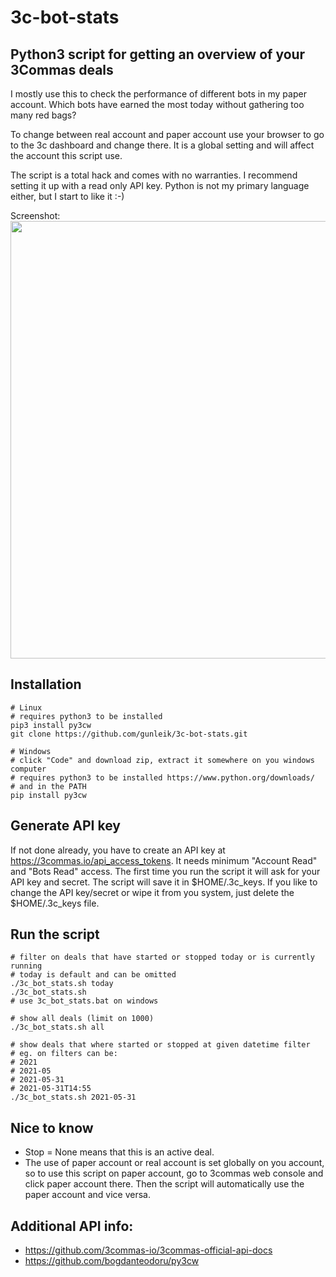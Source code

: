 # 3c-bot-stats

## Python3 script for getting an overview of your 3Commas deals
<p>I mostly use this to check the performance of different bots in my paper account. Which bots have earned the most today without gathering too many red bags?</p>
<p>To change between real account and paper account use your browser to go to the 3c dashboard and change there. It is a global setting and will affect the account this script use.</p>
<p>The script is a total hack and comes with no warranties. I recommend setting it up with a read only API key. Python is not my primary language either, but I start to like it :-)</p>

Screenshot:<br>
<img src="https://user-images.githubusercontent.com/2580262/120374281-a97be580-c319-11eb-934c-eab07f47e6c0.png" width=700>

## Installation
```
# Linux
# requires python3 to be installed
pip3 install py3cw
git clone https://github.com/gunleik/3c-bot-stats.git

# Windows
# click "Code" and download zip, extract it somewhere on you windows computer
# requires python3 to be installed https://www.python.org/downloads/
# and in the PATH
pip install py3cw 
```

## Generate API key
If not done already, you have to create an API key at https://3commas.io/api_access_tokens.
It needs minimum "Account Read" and "Bots Read" access.
The first time you run the script it will ask for your API key and secret.
The script will save it in $HOME/.3c_keys.
If you like to change the API key/secret or wipe it from you system, just delete the $HOME/.3c_keys file.
	
## Run the script
```
# filter on deals that have started or stopped today or is currently running
# today is default and can be omitted
./3c_bot_stats.sh today
./3c_bot_stats.sh
# use 3c_bot_stats.bat on windows

# show all deals (limit on 1000)
./3c_bot_stats.sh all

# show deals that where started or stopped at given datetime filter
# eg. on filters can be:
# 2021
# 2021-05
# 2021-05-31
# 2021-05-31T14:55
./3c_bot_stats.sh 2021-05-31
```

## Nice to know
* Stop = None means that this is an active deal.
* The use of paper account or real account is set globally on you account, so to use this script on paper account, go to 3commas web console and click paper account there. Then the script will automatically use the paper account and vice versa.

## Additional API info:
* https://github.com/3commas-io/3commas-official-api-docs
* https://github.com/bogdanteodoru/py3cw
